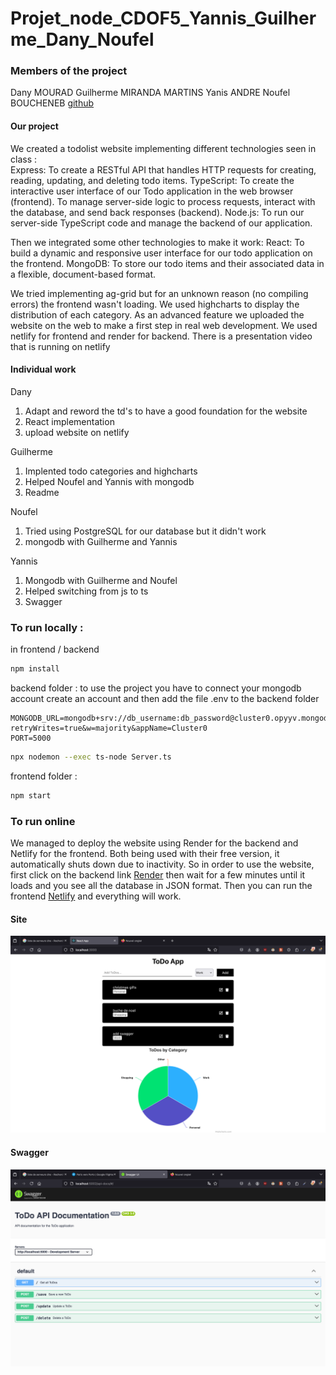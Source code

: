 # Projet_node_CDOF5_Yannis_Guilherme_Dany_Noufel

### Members of the project
Dany MOURAD
Guilherme MIRANDA MARTINS
Yanis ANDRE
Noufel BOUCHENEB
[github](https://github.com/yannisandre/Projet_node_CDOF5_Yannis_Guilherme_Dany_Noufel)

#### Our project
We created a todolist website implementing different technologies seen in class :  
Express: To create a RESTful API that handles HTTP requests for creating, reading, updating, and deleting todo items.
TypeScript: To create the interactive user interface of our Todo application in the web browser (frontend). To manage server-side logic to process requests, interact with the database, and send back responses (backend).
Node.js: To run our server-side TypeScript code and manage the backend of our application.

Then we integrated some other technologies to make it work:
React: To build a dynamic and responsive user interface for our todo application on the frontend.
MongoDB: To store our todo items and their associated data in a flexible, document-based format.

We tried implementing ag-grid but for an unknown reason (no compiling errors) the frontend wasn't loading.
We used highcharts to display the distribution of each category.
As an advanced feature we uploaded the website on the web to make a first step in real web development. We used netlify for frontend and render for backend.
There is a presentation video that is running on netlify

#### Individual work
Dany
1. Adapt and reword the td's to have a good foundation for the website
2. React implementation
3. upload website on netlify

Guilherme 
1. Implented todo categories and highcharts
2. Helped Noufel and Yannis with mongodb
3. Readme

Noufel 
1. Tried using PostgreSQL for our database but it didn't work
2. mongodb with Guilherme and Yannis

Yannis
1. Mongodb with Guilherme and Noufel
2. Helped switching from js to ts
3. Swagger



### To run locally :
in frontend / backend
```bash
npm install
```

backend folder : 
to use the project you have to connect your mongodb account
create an account and then add the file .env to the backend folder
```
MONGODB_URL=mongodb+srv://db_username:db_password@cluster0.opyyv.mongodb.net/?retryWrites=true&w=majority&appName=Cluster0
PORT=5000

```

```bash
npx nodemon --exec ts-node Server.ts
```

frontend folder :

```bash
npm start
```
### To run online

We managed to deploy the website using Render for the backend and Netlify for the frontend. 
Both being used with their free version, it automatically shuts down due to inactivity. 
So in order to use the website, first click on the backend link [Render](https://todo-app-backend-67og.onrender.com/) then wait for a few minutes until it loads and you see all the database in JSON format.
Then you can run the frontend [Netlify](https://teal-genie-09261e.netlify.app/) and everything will work.

#### Site
![image site](images/site.png)

#### Swagger
![image swagger](images/swagger.png)
